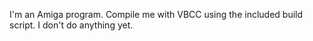 I'm an Amiga program. Compile me with VBCC using the included build script. I don't do anything yet.